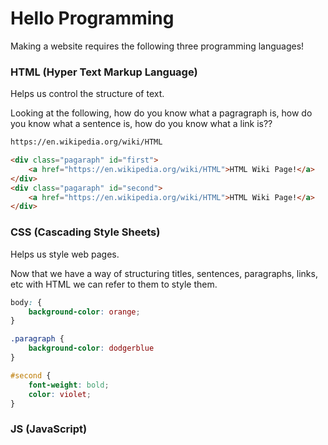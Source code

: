 # Hello Programming
Making a website requires the following three programming languages!
### HTML (Hyper Text Markup Language)
Helps us control the structure of text. 

Looking at the following, how do you know what a pagragraph is, how do you know what a sentence is, how do you know what a link is??
```html
https://en.wikipedia.org/wiki/HTML
```
```html
<div class="pagaraph" id="first">
    <a href="https://en.wikipedia.org/wiki/HTML">HTML Wiki Page!</a>
</div>
<div class="pagaraph" id="second">
    <a href="https://en.wikipedia.org/wiki/HTML">HTML Wiki Page!</a>
</div>
```
### CSS (Cascading Style Sheets)
Helps us style web pages.

Now that we have a way of structuring titles, sentences, paragraphs, links, etc with HTML we can refer to them to style them.
```css
body: {
    background-color: orange;
}

.paragraph {
    background-color: dodgerblue
}

#second {
    font-weight: bold;
    color: violet;
}
```
### JS (JavaScript)